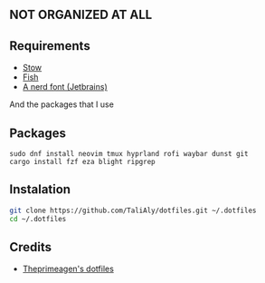 ## NOT ORGANIZED AT ALL

## Requirements

- [Stow](https://www.gnu.org/software/stow/)
- [Fish](https://fishshell.com/)
- [A nerd font (Jetbrains)](https://www.nerdfonts.com/)

And the packages that I use

## Packages

```
sudo dnf install neovim tmux hyprland rofi waybar dunst git
cargo install fzf eza blight ripgrep
```

## Instalation

```sh
git clone https://github.com/TaliAly/dotfiles.git ~/.dotfiles
cd ~/.dotfiles
```

## Credits
- [Theprimeagen's dotfiles](https://github.com/ThePrimeagen/.dotfiles)
